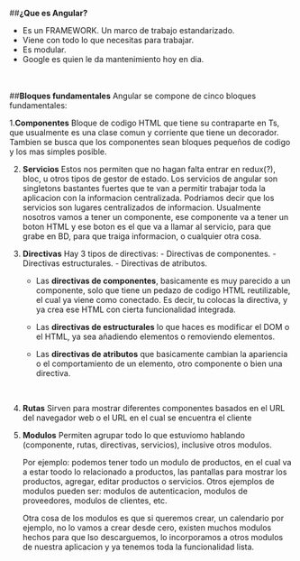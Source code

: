 ##**¿Que es Angular?**

- Es un FRAMEWORK. Un marco de trabajo estandarizado. 
- Viene con todo lo que necesitas para trabajar.
- Es modular.
- Google es quien le da mantenimiento hoy en dia.

<br><br>
##**Bloques fundamentales**
Angular se compone de cinco bloques fundamentales:

1.**Componentes**
    Bloque de codigo HTML que tiene su contraparte en Ts, que usualmente es una clase comun y corriente que tiene un decorador.
    Tambien se busca que los componentes sean bloques pequeños de codigo y los mas simples posible.
    <br>

2. **Servicios**
    Estos nos permiten que no hagan falta entrar en redux(?), bloc, u otros tipos de gestor de estado.
    Los servicios de angular son singletons bastantes fuertes que te van a permitir trabajar toda la aplicacion con la informacion centralizada. Podriamos decir que los servicios son lugares centralizados de informacion.
    Usualmente nosotros vamos a tener un componente, ese componente va a tener un boton HTML y ese boton es el que va a llamar al servicio, para que grabe en BD, para que traiga informacion, o cualquier otra cosa.
    <br>    

3. **Directivas**
    Hay 3 tipos de directivas:
        - Directivas de componentes.
        - Directivas estructurales.
        - Directivas de atributos.
        <br>    

    - Las **directivas de componentes**, basicamente es muy parecido a un componente, solo que tiene un pedazo de codigo HTML reutilizable, el cual ya viene como conectado. Es decir, tu colocas la directiva, y ya crea ese HTML con cierta funcionalidad integrada.

    - Las **directivas de estructurales** lo que haces es modificar el DOM o el HTML, ya sea añadiendo elementos o removiendo elementos.

    - Las **directivas de atributos** que basicamente cambian la apariencia o el comportamiento de un elemento, otro componente o bien una directiva.
    <br>

4. **Rutas**
    Sirven para mostrar diferentes componentes basados en el URL del navegador web o el URL en el cual se encuentra el cliente
    <br>

5. **Modulos**
    Permiten agrupar todo lo que estuviomo hablando (componente, rutas, directivas, servicios), inclusive otros modulos. 
    
    Por ejemplo: podemos tener todo un modulo de productos, en el cual va a estar toodo lo relacionado a productos, las pantallas para mostrar los productos, agregar, editar productos o servicios.
    Otros ejemplos de modulos pueden ser: modulos de autenticacion, modulos de proveedores, modulos de clientes, etc.

    Otra cosa de los modulos es que si queremos crear, un calendario por ejemplo, no lo vamos a crear desde cero, existen muchos modulos hechos para que lso descarguemos, lo incorporamos a otros modulos de nuestra aplicacion y ya tenemos toda la funcionalidad lista. 

